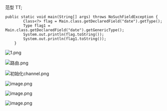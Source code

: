 范型 TT;

```
public static void main(String[] args) throws NoSuchFieldException {
        Class<?> flag = Main.class.getDeclaredField("date").getType();
        Type flag1 = Main.class.getDeclaredField("date").getGenericType();
        System.out.println(flag.toString());
        System.out.println(flag1.toString());
    }
```

![1.png](https://upload-images.jianshu.io/upload_images/6393906-0e8cebeb768a2dc2.png?imageMogr2/auto-orient/strip%7CimageView2/2/w/1240)

![路由.png](https://upload-images.jianshu.io/upload_images/6393906-7c34e5d21feb90a0.png?imageMogr2/auto-orient/strip%7CimageView2/2/w/1240)

![初始化channel.png](https://upload-images.jianshu.io/upload_images/6393906-20c8142133a3ce4d.png?imageMogr2/auto-orient/strip%7CimageView2/2/w/1240)

![image.png](https://upload-images.jianshu.io/upload_images/6393906-c29ef9a9a640f45d.png?imageMogr2/auto-orient/strip%7CimageView2/2/w/1240)

![image.png](https://upload-images.jianshu.io/upload_images/6393906-f9a58a1d299e366b.png?imageMogr2/auto-orient/strip%7CimageView2/2/w/1240)

![image.png](https://upload-images.jianshu.io/upload_images/6393906-fee5e1e6a80b090c.png?imageMogr2/auto-orient/strip%7CimageView2/2/w/1240)
